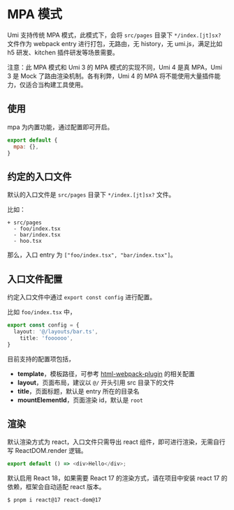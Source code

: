 # MPA 模式

Umi 支持传统 MPA 模式，此模式下，会将 `src/pages` 目录下 `*/index.[jt]sx?` 文件作为 webpack entry 进行打包，无路由，无 history，无 umi.js，满足比如 h5 研发、kitchen 插件研发等场景需要。

注意：此 MPA 模式和 Umi 3 的 MPA 模式的实现不同，Umi 4 是真 MPA，Umi 3 是 Mock 了路由渲染机制。各有利弊，Umi 4 的 MPA 将不能使用大量插件能力，仅适合当构建工具使用。

## 使用

mpa 为内置功能，通过配置即可开启。

```js
export default {
  mpa: {},
}
```

## 约定的入口文件

默认的入口文件是 `src/pages` 目录下 `*/index.[jt]sx?` 文件。

比如：

```
+ src/pages
  - foo/index.tsx
  - bar/index.tsx
  - hoo.tsx
```

那么，入口 entry 为 `["foo/index.tsx", "bar/index.tsx"]`。

## 入口文件配置

约定入口文件中通过 `export const config` 进行配置。

比如 `foo/index.tsx` 中，

```ts
export const config = {
  layout: '@/layouts/bar.ts',
	title: 'foooooo',
}
```

目前支持的配置项包括，

* **template**，模板路径，可参考 [html-webpack-plugin](https://github.com/jantimon/html-webpack-plugin) 的相关配置
* **layout**，页面布局，建议以 `@/` 开头引用 src 目录下的文件
* **title**，页面标题，默认是 entry 所在的目录名
* **mountElementId**，页面渲染 id，默认是 `root`

## 渲染

默认渲染方式为 react，入口文件只需导出 react 组件，即可进行渲染，无需自行写 ReactDOM.render 逻辑。

```js
export default () => <div>Hello</div>;
```

默认启用 React 18，如果需要 React 17 的渲染方式，请在项目中安装 react 17 的依赖，框架会自动适配 react 版本。

```bash
$ pnpm i react@17 react-dom@17
```


